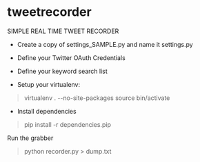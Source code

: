 tweetrecorder
=============

SIMPLE REAL TIME TWEET RECORDER

- Create a copy of settings_SAMPLE.py and name it settings.py
- Define your Twitter OAuth Credentials
- Define your keyword search list

- Setup your virtualenv:

> virtualenv . --no-site-packages
> source bin/activate

- Install dependencies

> pip install -r dependencies.pip

Run the grabber

> python recorder.py > dump.txt

